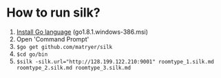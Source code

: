 # How to run silk?

1. [Install Go language](https://golang.org/dl/) (go1.8.1.windows-386.msi)
2. Open 'Command Prompt'
3. ```$go get github.com/matryer/silk```
4. ```$cd go/bin```
5. ```$silk -silk.url="http://128.199.122.210:9001" roomtype_1.silk.md roomtype_2.silk.md roomtype_3.silk.md```
